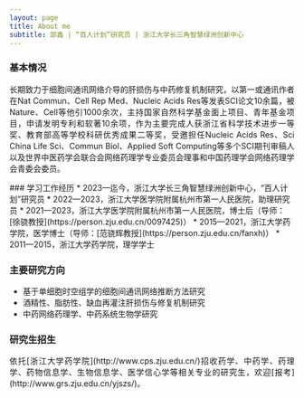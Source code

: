 ```yaml
---
layout: page
title: About me
subtitle: 邵鑫 | “百人计划”研究员 | 浙江大学长三角智慧绿洲创新中心
---
```


### 基本情况
<p style="text-align: justify;">
  长期致力于细胞间通讯网络介导的肝损伤与中药修复机制研究，以第一或通讯作者在Nat Commun、Cell Rep Med、Nucleic Acids Res等发表SCI论文10余篇，被Nature、Cell等他引1000余次，主持国家自然科学基金面上项目、青年基金项目，申请发明专利和软著10余项，作为主要完成人获浙江省科学技术进步一等奖、教育部高等学校科研优秀成果二等奖，受邀担任Nucleic Acids Res、Sci China Life Sci、Commun Biol、Applied Soft Computing等多个SCI期刊审稿人以及世界中医药学会联合会网络药理学专业委员会理事和中国药理学会网络药理学会青委会委员。
</p>
### 学习工作经历
* 2023—迄今，浙江大学长三角智慧绿洲创新中心，“百人计划”研究员
* 2022—2023，浙江大学医学院附属杭州市第一人民医院，助理研究员
* 2021—2023，浙江大学医学院附属杭州市第一人民医院，博士后（导师：[徐骁教授](https://person.zju.edu.cn/0097425)）
* 2015—2021，浙江大学药学院，医学博士（导师：[范骁辉教授](https://person.zju.edu.cn/fanxh)）
* 2011—2015，浙江大学药学院，理学学士

### 主要研究方向
* 基于单细胞时空组学的细胞间通讯网络推断方法研究
* 酒精性、脂肪性、缺血再灌注肝损伤与修复机制研究
* 中药网络药理学、中药系统生物学研究

### 研究生招生
<p style="text-align: justify;">
依托[浙江大学药学院](http://www.cps.zju.edu.cn/)招收药学、中药学、药理学、药物信息学、生物信息学、医学信心学等相关专业的研究生，欢迎[报考](http://www.grs.zju.edu.cn/yjszs/)。
</p>